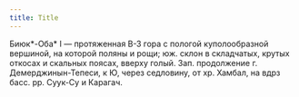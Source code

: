 ```yaml
---
title: Title
---
```


Биюк*-Оба* I — протяженная В-З гора с пологой куполообразной вершиной, на
которой поляны и рощи; юж. склон в складчатых, крутых откосах и скальных поясах,
вверху голый. Зап. продолжение г. Демерджинын-Тепеси, к Ю, через седловину, от
хр. Хамбал, на вдрз басс. рр. Суук-Су и Карагач.
